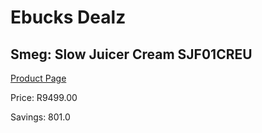 
# Ebucks Dealz
## Smeg: Slow Juicer Cream SJF01CREU
[Product Page](https://www.ebucks.com/web/shop/productSelected.do?prodId=1169621673&catId=1196428103)

Price: R9499.00

Savings: 801.0


	